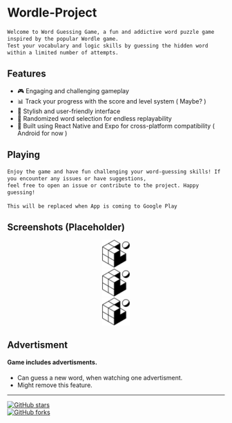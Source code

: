 # Wordle-Project

    Welcome to Word Guessing Game, a fun and addictive word puzzle game inspired by the popular Wordle game. 
    Test your vocabulary and logic skills by guessing the hidden word within a limited number of attempts.

## Features

  - 🎮 Engaging and challenging gameplay
  - 📊 Track your progress with the score and level system ( Maybe? )
  - 🌈 Stylish and user-friendly interface
  - 🔄 Randomized word selection for endless replayability
  - 📱 Built using React Native and Expo for cross-platform compatibility ( Android for now )

## Playing
    Enjoy the game and have fun challenging your word-guessing skills! If you encounter any issues or have suggestions, 
    feel free to open an issue or contribute to the project. Happy guessing!

    This will be replaced when App is coming to Google Play

## Screenshots (Placeholder)

<div align="center">
  <img src="assets/favicon.png" alt="Screenshot 1" width="64"/><br>
  <img src="assets/favicon.png" alt="Screenshot 2" width="64"/><br>
  <img src="assets/favicon.png" alt="Screenshot 3" width="64"/>
</div>

## Advertisment
  #### Game includes advertisments.
  - Can guess a new word, when watching one advertisment.
  - Might remove this feature.
<hr>

[![GitHub stars](https://img.shields.io/github/stars/Tuukkaleksi/wordle-project.svg?style=social)](https://github.com/Tuukkaleksi/wordle-project/stargazers) <br>
[![GitHub forks](https://img.shields.io/github/forks/Tuukkaleksi/wordle-project-game.svg?style=social)](https://github.com/Tuukkaleksi/wordle-project/network)
